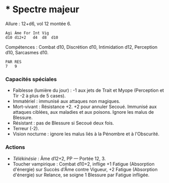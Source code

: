 # * Spectre majeur

Allure : 12+d6, vol 12 montée 6.

	Agi	Âme	For	Int	Vig
	d10	d12+2	d4	d8	d10

Compétences : Combat d10, Discrétion d10, Intimidation d12, Perception d10, Sarcasmes d10.

	PAR	RES
	7	9

### Capacités spéciales
- Faiblesse (lumière du jour) : -1 aux jets de Trait et Myope (Perception et Tir -2 à plus de 5 cases).
- Immatériel : immunisé aux attaques non magiques.
- Mort-vivant : Résistance +2. +2 pour annuler Secoué. Immunisé aux attaques ciblées, aux maladies et aux poisons. Ignore les malus de Blessure.
- Résistant : pas de Blessure si Secoué deux fois.
- Terreur (-2).
- Vision nocturne : ignore les malus liés à la Pénombre et à l'Obscurité.

### Actions
- _Télékinésie_ : Âme d12+2, PP — Portée 12, 3.
- Toucher vampirique : Combat d10+2, inflige +1 Fatigue (Absorption d'énergie) sur Succès d'Âme contre Vigueur, +2 Fatigue (Absorption d'énergie) sur Relance, se soigne 1 Blessure par Fatigue infligée.

